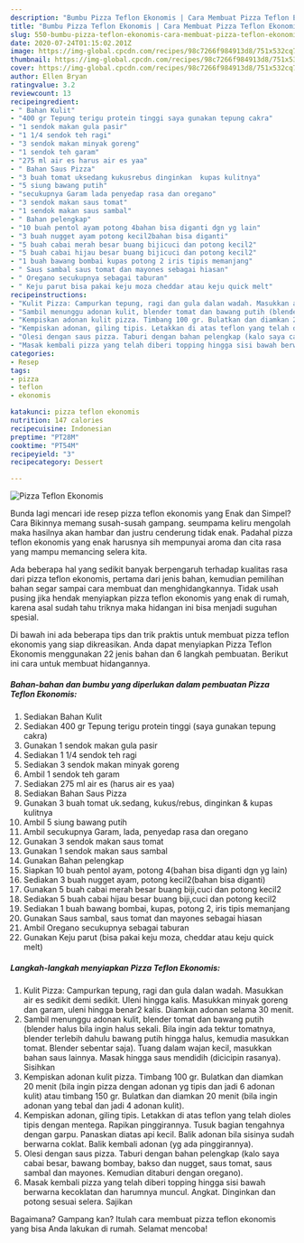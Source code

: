 ```yaml
---
description: "Bumbu Pizza Teflon Ekonomis | Cara Membuat Pizza Teflon Ekonomis Yang Enak dan Simpel"
title: "Bumbu Pizza Teflon Ekonomis | Cara Membuat Pizza Teflon Ekonomis Yang Enak dan Simpel"
slug: 550-bumbu-pizza-teflon-ekonomis-cara-membuat-pizza-teflon-ekonomis-yang-enak-dan-simpel
date: 2020-07-24T01:15:02.201Z
image: https://img-global.cpcdn.com/recipes/98c7266f984913d8/751x532cq70/pizza-teflon-ekonomis-foto-resep-utama.jpg
thumbnail: https://img-global.cpcdn.com/recipes/98c7266f984913d8/751x532cq70/pizza-teflon-ekonomis-foto-resep-utama.jpg
cover: https://img-global.cpcdn.com/recipes/98c7266f984913d8/751x532cq70/pizza-teflon-ekonomis-foto-resep-utama.jpg
author: Ellen Bryan
ratingvalue: 3.2
reviewcount: 13
recipeingredient:
- " Bahan Kulit"
- "400 gr Tepung terigu protein tinggi saya gunakan tepung cakra"
- "1 sendok makan gula pasir"
- "1 1/4 sendok teh ragi"
- "3 sendok makan minyak goreng"
- "1 sendok teh garam"
- "275 ml air es harus air es yaa"
- " Bahan Saus Pizza"
- "3 buah tomat uksedang kukusrebus dinginkan  kupas kulitnya"
- "5 siung bawang putih"
- "secukupnya Garam lada penyedap rasa dan oregano"
- "3 sendok makan saus tomat"
- "1 sendok makan saus sambal"
- " Bahan pelengkap"
- "10 buah pentol ayam potong 4bahan bisa diganti dgn yg lain"
- "3 buah nugget ayam potong kecil2bahan bisa diganti"
- "5 buah cabai merah besar buang bijicuci dan potong kecil2"
- "5 buah cabai hijau besar buang bijicuci dan potong kecil2"
- "1 buah bawang bombai kupas potong 2 iris tipis memanjang"
- " Saus sambal saus tomat dan mayones sebagai hiasan"
- " Oregano secukupnya sebagai taburan"
- " Keju parut bisa pakai keju moza cheddar atau keju quick melt"
recipeinstructions:
- "Kulit Pizza: Campurkan tepung, ragi dan gula dalan wadah. Masukkan air es sedikit demi sedikit. Uleni hingga kalis. Masukkan minyak goreng dan garam, uleni hingga benar2 kalis. Diamkan adonan selama 30 menit."
- "Sambil menunggu adonan kulit, blender tomat dan bawang putih (blender halus bila ingin halus sekali. Bila ingin ada tektur tomatnya, blender terlebih dahulu bawang putih hingga halus, kemudia masukkan tomat. Blender sebentar saja). Tuang dalam wajan kecil, masukkan bahan saus lainnya. Masak hingga saus mendidih (dicicipin rasanya). Sisihkan"
- "Kempiskan adonan kulit pizza. Timbang 100 gr. Bulatkan dan diamkan 20 menit (bila ingin pizza dengan adonan yg tipis dan jadi 6 adonan kulit) atau timbang 150 gr. Bulatkan dan diamkan 20 menit (bila ingin adonan yang tebal dan jadi 4 adonan kulit)."
- "Kempiskan adonan, giling tipis. Letakkan di atas teflon yang telah dioles tipis dengan mentega. Rapikan pinggirannya. Tusuk bagian tengahnya dengan garpu. Panaskan diatas api kecil. Balik adonan bila sisinya sudah berwarna coklat. Balik kembali adonan (yg ada pinggirannya)."
- "Olesi dengan saus pizza. Taburi dengan bahan pelengkap (kalo saya cabai besar, bawang bombay, bakso dan nugget, saus tomat, saus sambal dan mayones. Kemudian ditaburi dengan oregano)."
- "Masak kembali pizza yang telah diberi topping hingga sisi bawah berwarna kecoklatan dan harumnya muncul. Angkat. Dinginkan dan potong sesuai selera. Sajikan"
categories:
- Resep
tags:
- pizza
- teflon
- ekonomis

katakunci: pizza teflon ekonomis 
nutrition: 147 calories
recipecuisine: Indonesian
preptime: "PT28M"
cooktime: "PT54M"
recipeyield: "3"
recipecategory: Dessert

---
```



![Pizza Teflon Ekonomis](https://img-global.cpcdn.com/recipes/98c7266f984913d8/751x532cq70/pizza-teflon-ekonomis-foto-resep-utama.jpg)

Bunda lagi mencari ide resep pizza teflon ekonomis yang Enak dan Simpel? Cara Bikinnya memang susah-susah gampang. seumpama keliru mengolah maka hasilnya akan hambar dan justru cenderung tidak enak. Padahal pizza teflon ekonomis yang enak harusnya sih mempunyai aroma dan cita rasa yang mampu memancing selera kita.



Ada beberapa hal yang sedikit banyak berpengaruh terhadap kualitas rasa dari pizza teflon ekonomis, pertama dari jenis bahan, kemudian pemilihan bahan segar sampai cara membuat dan menghidangkannya. Tidak usah pusing jika hendak menyiapkan pizza teflon ekonomis yang enak di rumah, karena asal sudah tahu triknya maka hidangan ini bisa menjadi suguhan spesial.


Di bawah ini ada beberapa tips dan trik praktis untuk membuat pizza teflon ekonomis yang siap dikreasikan. Anda dapat menyiapkan Pizza Teflon Ekonomis menggunakan 22 jenis bahan dan 6 langkah pembuatan. Berikut ini cara untuk membuat hidangannya.

<!--inarticleads1-->

##### Bahan-bahan dan bumbu yang diperlukan dalam pembuatan Pizza Teflon Ekonomis:

1. Sediakan  Bahan Kulit
1. Sediakan 400 gr Tepung terigu protein tinggi (saya gunakan tepung cakra)
1. Gunakan 1 sendok makan gula pasir
1. Sediakan 1 1/4 sendok teh ragi
1. Sediakan 3 sendok makan minyak goreng
1. Ambil 1 sendok teh garam
1. Sediakan 275 ml air es (harus air es yaa)
1. Sediakan  Bahan Saus Pizza
1. Gunakan 3 buah tomat uk.sedang, kukus/rebus, dinginkan &amp; kupas kulitnya
1. Ambil 5 siung bawang putih
1. Ambil secukupnya Garam, lada, penyedap rasa dan oregano
1. Gunakan 3 sendok makan saus tomat
1. Gunakan 1 sendok makan saus sambal
1. Gunakan  Bahan pelengkap
1. Siapkan 10 buah pentol ayam, potong 4(bahan bisa diganti dgn yg lain)
1. Sediakan 3 buah nugget ayam, potong kecil2(bahan bisa diganti)
1. Gunakan 5 buah cabai merah besar buang biji,cuci dan potong kecil2
1. Sediakan 5 buah cabai hijau besar buang biji,cuci dan potong kecil2
1. Sediakan 1 buah bawang bombai, kupas, potong 2, iris tipis memanjang
1. Gunakan  Saus sambal, saus tomat dan mayones sebagai hiasan
1. Ambil  Oregano secukupnya sebagai taburan
1. Gunakan  Keju parut (bisa pakai keju moza, cheddar atau keju quick melt)




<!--inarticleads2-->

##### Langkah-langkah menyiapkan Pizza Teflon Ekonomis:

1. Kulit Pizza: Campurkan tepung, ragi dan gula dalan wadah. Masukkan air es sedikit demi sedikit. Uleni hingga kalis. Masukkan minyak goreng dan garam, uleni hingga benar2 kalis. Diamkan adonan selama 30 menit.
1. Sambil menunggu adonan kulit, blender tomat dan bawang putih (blender halus bila ingin halus sekali. Bila ingin ada tektur tomatnya, blender terlebih dahulu bawang putih hingga halus, kemudia masukkan tomat. Blender sebentar saja). Tuang dalam wajan kecil, masukkan bahan saus lainnya. Masak hingga saus mendidih (dicicipin rasanya). Sisihkan
1. Kempiskan adonan kulit pizza. Timbang 100 gr. Bulatkan dan diamkan 20 menit (bila ingin pizza dengan adonan yg tipis dan jadi 6 adonan kulit) atau timbang 150 gr. Bulatkan dan diamkan 20 menit (bila ingin adonan yang tebal dan jadi 4 adonan kulit).
1. Kempiskan adonan, giling tipis. Letakkan di atas teflon yang telah dioles tipis dengan mentega. Rapikan pinggirannya. Tusuk bagian tengahnya dengan garpu. Panaskan diatas api kecil. Balik adonan bila sisinya sudah berwarna coklat. Balik kembali adonan (yg ada pinggirannya).
1. Olesi dengan saus pizza. Taburi dengan bahan pelengkap (kalo saya cabai besar, bawang bombay, bakso dan nugget, saus tomat, saus sambal dan mayones. Kemudian ditaburi dengan oregano).
1. Masak kembali pizza yang telah diberi topping hingga sisi bawah berwarna kecoklatan dan harumnya muncul. Angkat. Dinginkan dan potong sesuai selera. Sajikan




Bagaimana? Gampang kan? Itulah cara membuat pizza teflon ekonomis yang bisa Anda lakukan di rumah. Selamat mencoba!
